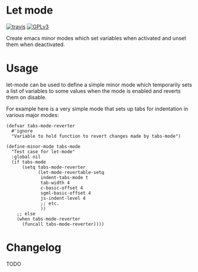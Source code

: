 # Let mode

[![travis](https://travis-ci.org/davidshepherd7/let-mode.svg?branch=master)](https://travis-ci.org/davidshepherd7/let-mode) <!-- [![melpa](http://melpa.org/packages/let-mode-badge.svg)](http://melpa.org/#/let-mode)  -->[![GPLv3](http://img.shields.io/badge/license-GNU%20GPLv3-blue.svg)](https://github.com/davidshepherd7/let-mode/blob/master/LICENSE)

Create emacs minor modes which set variables when activated and unset them when deactivated.

# Usage

let-mode can be used to define a simple minor mode which temporarily sets a list
of variables to some values when the mode is enabled and reverts them on
disable.

For example here is a very simple mode that sets up tabs for indentation in
various major modes:

    (defvar tabs-mode-reverter
      #'ignore
      "Variable to hold function to revert changes made by tabs-mode")

    (define-minor-mode tabs-mode
      "Test case for let-mode"
      :global nil
      (if tabs-mode
          (setq tabs-mode-reverter
                (let-mode-revertable-setq
                 indent-tabs-mode t
                 tab-width 4
                 c-basic-offset 4
                 sgml-basic-offset 4
                 js-indent-level 4
                 ;; etc.
                 ))
        ;; else
        (when tabs-mode-reverter
          (funcall tabs-mode-reverter))))


# Changelog

TODO
